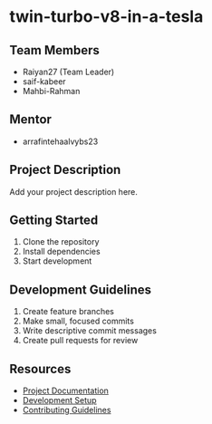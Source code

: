 # twin-turbo-v8-in-a-tesla

## Team Members
- Raiyan27 (Team Leader)
- saif-kabeer
- Mahbi-Rahman

## Mentor
- arrafintehaalvybs23

## Project Description
Add your project description here.

## Getting Started
1. Clone the repository
2. Install dependencies
3. Start development

## Development Guidelines
1. Create feature branches
2. Make small, focused commits
3. Write descriptive commit messages
4. Create pull requests for review

## Resources
- [Project Documentation](docs/)
- [Development Setup](docs/setup.md)
- [Contributing Guidelines](CONTRIBUTING.md)
